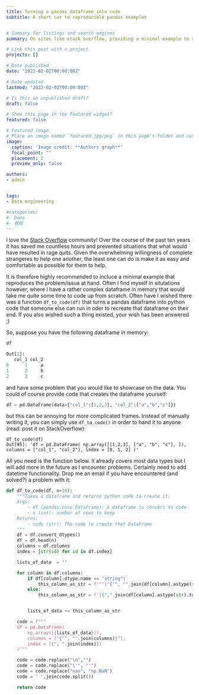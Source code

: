 ```yaml
---
title: Turning a pandas dataframe into code
subtitle: A short cut to reproducible pandas examples


# Summary for listings and search engines
summary: On sites like stack overflow, providing a minimal example to reproduce a problem makes the live of everyone much easier. This post shows a python function that turns your existing dataframe into a string of python code to ease the burden of providing a minial example. 

# Link this post with a project
projects: []

# Date published
date: "2022-02-02T00:00:00Z"

# Date updated
lastmod: "2022-02-02T00:00:00Z"

# Is this an unpublished draft?
draft: false

# Show this page in the Featured widget?
featured: false

# Featured image
# Place an image named `featured.jpg/png` in this page's folder and customize its options here.
image:
  caption: 'Image credit: **Authors graph**'
  focal_point: ""
  placement: 2
  preview_only: false

authors:
- admin


tags:
- Data engineering

#categories:
#- Demo
#- 教程
---
```

I love the [Stack Overflow](https://stackoverflow.com/) community! Over the course of the past ten years it has saved me countless
hours and prevented  situations that what would have resulted in rage quits. Given the overwhelming willingness of complete
strangeres to help one another, the least one can do is make it as easy and comfortable as possible for them to help. 

It is therefore highly recommended to incluce a minimal example that reproduces the problem/issue at hand. Often I find myself
in situtations however, where I have a rather complex dataframe in memory that would take me quite some time to code up from scratch. 
Often have I wished there was a function `df_to_code(df)` that turns a pandas dataframe into python code that someone else can run
in oder to recreate that dataframe on their end. If you also wished such a thing existed, your wish has been answered ;)  


So, suppose you have the following dataframe in memory:
```python
df

Out[1]: 
   col_1 col_2
0      1     a
1      2     b
2      3     c
```

and have some problem that you would like to showcase on the data. You could of course provide code that creates the dataframe 
yourself: 
```python
df = pd.DataFrame(data={"col_1":[1,2,3], "col_2":["a","b","c"]})
```
but this can be annoying for more complicated frames. Instead of manually writing it, 
you can simply use `df_to_code()` in order to hand it to anyone (read: post it on StackOverflow):
```
df_to_code(df)
Out[95]: 'df = pd.DataFrame( np.array([[1,2,3], ["a", "b", "c"], ]), columns = ["col_1", "col_2"], index = [0, 1, 2] )'
```
	
All you need is the function below. It already covers most data types but I will add more in the future as I encounter problems. Certainly need to add datetime functionality.
Drop me an email if you have encountered (and solved?) a problem with it:
```python
def df_to_code(df, n=10):
    """Takes a dataframe and returns python code to create it.
    Args:
        - df (pandas.core.DataFrame): A dataframe to convert to code
        - n (int): number of rows to keep
    Returns:
        - code (str): The code to create that DataFrame
    """
    df = df.convert_dtypes()
    df = df.head(n)
    columns = df.columns
    index = [str(id) for id in df.index]

    lists_of_data  = ""

    for column in df.columns:
        if df[column].dtype.name == "string":
            this_column_as_str = f"""["{'", "'.join(df[column].astype(str).to_list())}"], """
        else:
            this_column_as_str = f'[{",".join(df[column].astype(str).to_list())}], '


        lists_of_data += this_column_as_str

    code = f"""
    df = pd.DataFrame(
        np.array([{lists_of_data}]),
        columns = ["{'", "'.join(columns)}"],
        index = [{", ".join(index)}]
    )"""

    code = code.replace("\n","")
    code = code.replace("\'", "'")
    code = code.replace("nan", "np.NaN")
    code = ' '.join(code.split())

    return code
```
